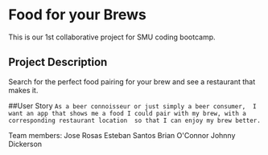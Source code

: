 # Food for your Brews
This is our 1st collaborative project for SMU coding bootcamp.

## Project Description
Search for the perfect food pairing for your brew and see a restaurant that makes it.

##User Story
``
As a beer connoisseur or just simply a beer consumer, 
I want an app that shows me a food I could pair with my brew, with a corresponding restaurant location 
so that I can enjoy my brew better.
``

Team members:
Jose Rosas
Esteban Santos
Brian O'Connor
Johnny Dickerson
